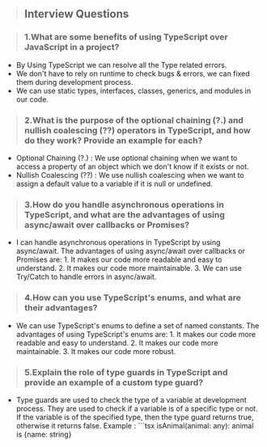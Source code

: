 >## Interview Questions


>### 1.What are some benefits of using TypeScript over JavaScript in a project?
+ By Using TypeScript we can resolve all the Type related errors.
+ We don't have to rely on runtime to check bugs & errors, we can fixed them during development process.
+ We can use static types, interfaces, classes, generics, and modules in our code.


>### 2.What is the purpose of the optional chaining (?.) and nullish coalescing (??) operators in TypeScript, and how do they work? Provide an example for each?
+ Optional Chaining (?.) : We use optional chaining when we want to access a property of an object which we don't know if it exists or not.
+ Nullish Coalescing (??) : We use nullish coalescing when we want to assign a default value to a variable if it is null or undefined.


>### 3.How do you handle asynchronous operations in TypeScript, and what are the advantages of using async/await over callbacks or Promises?
+ I can handle asynchronous operations in TypeScript by using async/await. The advantages of using async/await over callbacks or Promises are: 1. It makes our code more readable and easy to understand. 2. It makes our code more maintainable. 3. We can use Try/Catch to handle errors in async/await.


>### 4.How can you use TypeScript's enums, and what are their advantages?
+ We can use TypeScript's enums to define a set of named constants. The advantages of using TypeScript's enums are: 1. It makes our code more readable and easy to understand. 2. It makes our code more maintainable. 3. It makes our code more robust.


>### 5.Explain the role of type guards in TypeScript and provide an example of a custom type guard?
+ Type guards are used to check the type of a variable at development process. They are used to check if a variable is of a specific type or not. If the variable is of the specified type, then the type guard returns true, otherwise it returns false. Example : ```tsx
 isAnimal(animal: any): animal is {name: string}
 ```


